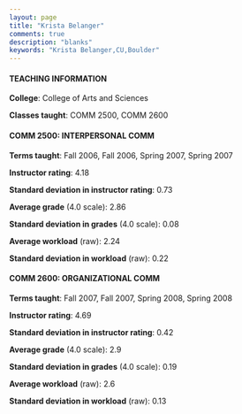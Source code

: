 ```yaml
---
layout: page
title: "Krista Belanger" 
comments: true
description: "blanks"
keywords: "Krista Belanger,CU,Boulder"
---
```

<head>
<script src="https://ajax.googleapis.com/ajax/libs/jquery/2.1.3/jquery.min.js"></script>
<script src="https://dl.dropboxusercontent.com/s/pc42nxpaw1ea4o9/highcharts.js?dl=0"></script>
<!-- <script src="../assets/js/highcharts.js"></script> -->
<style type="text/css">@font-face {
	font-family: "Bebas Neue";
	src: url(https://www.filehosting.org/file/details/544349/BebasNeue Regular.otf) format("opentype");
	}
	h1.Bebas { 
		font-family: "Bebas Neue", Verdana, Tahoma;
	}
</style>
</head>
	   
#### TEACHING INFORMATION

**College**: College of Arts and Sciences

**Classes taught**: COMM 2500, COMM 2600

#### COMM 2500: INTERPERSONAL COMM

**Terms taught**: Fall 2006, Fall 2006, Spring 2007, Spring 2007

**Instructor rating**: 4.18

**Standard deviation in instructor rating**: 0.73

**Average grade** (4.0 scale): 2.86

**Standard deviation in grades** (4.0 scale): 0.08

**Average workload** (raw): 2.24

**Standard deviation in workload** (raw): 0.22

#### COMM 2600: ORGANIZATIONAL COMM

**Terms taught**: Fall 2007, Fall 2007, Spring 2008, Spring 2008

**Instructor rating**: 4.69

**Standard deviation in instructor rating**: 0.42

**Average grade** (4.0 scale): 2.9

**Standard deviation in grades** (4.0 scale): 0.19

**Average workload** (raw): 2.6

**Standard deviation in workload** (raw): 0.13

